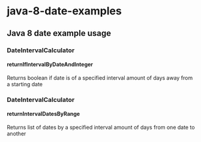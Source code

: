 # java-8-date-examples

## Java 8 date example usage

### DateIntervalCalculator 
#### returnIfIntervalByDateAndInteger
Returns boolean if date is of a specified interval amount of days away from a starting date

### DateIntervalCalculator 
#### returnIntervalDatesByRange
Returns list of dates by a specified interval amount of days from one date to another
